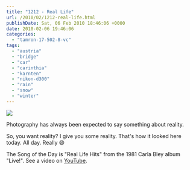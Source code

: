 ```yaml
---
title: "1212 - Real Life"
url: /2010/02/1212-real-life.html
publishDate: Sat, 06 Feb 2010 18:46:06 +0000
date: 2010-02-06 19:46:06
categories: 
  - "tamron-17-502-8-vc"
tags: 
  - "austria"
  - "bridge"
  - "car"
  - "carinthia"
  - "karnten"
  - "nikon-d300"
  - "rain"
  - "snow"
  - "winter"
---
```

<a target="_blank" href="https://d25zfm9zpd7gm5.cloudfront.net/1200x1200/2010/20100206_162905_ps.jpg"><img src="https://d25zfm9zpd7gm5.cloudfront.net/0600x0600/2010/20100206_162905_ps.jpg" /></a>

Photography has always been expected to say something about reality. 

 So, you want reality? I give you some reality. That's how it looked here today. All day. Really 😄

The Song of the Day is "Real Life Hits" from the 1981 Carla Bley album "Live!". See a video on <a target="_blank" href="http://www.youtube.com/watch?v=NI3vGrxXYtY">YouTube</a>.

